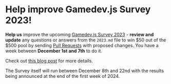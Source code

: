 # Help improve Gamedev.js Survey 2023!
**Help us** improve the upcoming [Gamedev.js Survey 2023](https://gamedevjs.com/survey/2023/) - **review and update** any questions or answers from the `2023.md` file to win $50 out of the $500 pool by sending [Pull Requests](https://github.com/GamedevJS/Gamedev.js-Survey/pulls) with proposed changes. You have a week between **December 1st and 7th** to do it.

Check out [this blog post](https://gamedevjs.com/survey/help-improve-gamedev-js-survey-2023/) for more details.

The Survey itself will run between December 8th and 22nd with the results being announced at the end of the first week of 2024.
